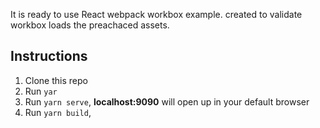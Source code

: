 
It is ready to use React webpack workbox example. created to validate workbox loads the preachaced assets.
## Instructions

1.  Clone this repo
2.  Run `yar`
3.  Run `yarn serve`, **localhost:9090** will open up in your default browser
3.  Run `yarn build`,